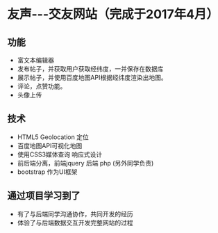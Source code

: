 # 友声---交友网站（完成于2017年4月）

## 功能
* 富文本编辑器
* 发布帖子，并获取用户获取经纬度，一并保存在数据库
* 展示帖子，并使用百度地图API根据经纬度渲染出地图。
* 评论，点赞功能。
* 头像上传

## 技术
* HTML5 Geolocation 定位
* 百度地图API可视化地图
* 使用CSS3媒体查询 响应式设计 
* 前后端分离，前端jquery 后端 php (另外同学负责)
* bootstrap 作为UI框架

## 通过项目学习到了
* 有了与后端同学沟通协作，共同开发的经历
* 体验了与后端数据交互开发完整网站的过程
